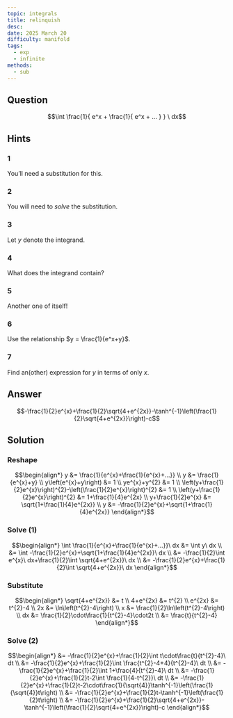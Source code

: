 ```yaml
---
topic: integrals
title: relinquish
desc: 
date: 2025 March 20
difficulty: manifold
tags:
  - exp
  - infinite
methods:
  - sub
---
```



## Question
```math
\int
  \frac{1}{
    e^x + \frac{1}{
      e^x + ...
    }
  }
\ dx
```


## Hints

### 1
You’ll need a substitution for this.

### 2
You will need to <em>solve</em> the substitution.

### 3
Let $y$ denote the integrand.

### 4
What does the integrand contain?

### 5
Another one of itself!

### 6
Use the relationship $y = \frac{1}{e^x+y}$.

### 7
Find an(other) expression for $y$ in terms of only $x$.


## Answer
```math
-\frac{1}{2}e^{x}+\frac{1}{2}\sqrt{4+e^{2x}}-\tanh^{-1}\left(\frac{1}{2}\sqrt{4+e^{2x}}\right)-c
```


## Solution

### Reshape
```math
\begin{align*}
  y &= \frac{1}{e^{x}+\frac{1}{e^{x}+...}}
  \\ y &= \frac{1}{e^{x}+y}
  \\ y\left(e^{x}+y\right) &= 1
  \\ ye^{x}+y^{2} &= 1
  \\ \left(y+\frac{1}{2}e^{x}\right)^{2}-\left(\frac{1}{2}e^{x}\right)^{2} &= 1
  \\ \left(y+\frac{1}{2}e^{x}\right)^{2} &= 1+\frac{1}{4}e^{2x}
  \\ y+\frac{1}{2}e^{x} &= \sqrt{1+\frac{1}{4}e^{2x}}
  \\ y &= -\frac{1}{2}e^{x}+\sqrt{1+\frac{1}{4}e^{2x}}
\end{align*}
```

### Solve (1)
```math
\begin{align*}
  \int \frac{1}{e^{x}+\frac{1}{e^{x}+...}}\ dx
    &= \int y\ dx
  \\ &= \int -\frac{1}{2}e^{x}+\sqrt{1+\frac{1}{4}e^{2x}}\ dx
  \\ &= -\frac{1}{2}\int e^{x}\ dx+\frac{1}{2}\int \sqrt{4+e^{2x}}\ dx
  \\ &= -\frac{1}{2}e^{x}+\frac{1}{2}\int \sqrt{4+e^{2x}}\ dx
\end{align*}
```

### Substitute
```math
\begin{align*}
  \sqrt{4+e^{2x}} &= t
  \\ 4+e^{2x} &= t^{2}
  \\ e^{2x} &= t^{2}-4
  \\ 2x &= \ln\left(t^{2}-4\right)
  \\ x &= \frac{1}{2}\ln\left(t^{2}-4\right)
  \\ dx &= \frac{1}{2}\cdot\frac{1}{t^{2}-4}\cdot2t
  \\ &= \frac{t}{t^{2}-4}
\end{align*}
```

### Solve (2)
```math
\begin{align*}
  &= -\frac{1}{2}e^{x}+\frac{1}{2}\int t\cdot\frac{t}{t^{2}-4}\ dt
  \\ &= -\frac{1}{2}e^{x}+\frac{1}{2}\int \frac{t^{2}-4+4}{t^{2}-4}\ dt
  \\ &= -\frac{1}{2}e^{x}+\frac{1}{2}\int 1+\frac{4}{t^{2}-4}\ dt
  \\ &= -\frac{1}{2}e^{x}+\frac{1}{2}t-2\int \frac{1}{4-t^{2}}\ dt
  \\ &= -\frac{1}{2}e^{x}+\frac{1}{2}t-2\cdot\frac{1}{\sqrt{4}}\tanh^{-1}\left(\frac{1}{\sqrt{4}}t\right)
  \\ &= -\frac{1}{2}e^{x}+\frac{1}{2}t-\tanh^{-1}\left(\frac{1}{2}t\right)
  \\ &= -\frac{1}{2}e^{x}+\frac{1}{2}\sqrt{4+e^{2x}}-\tanh^{-1}\left(\frac{1}{2}\sqrt{4+e^{2x}}\right)-c
\end{align*}
```
